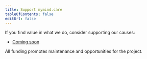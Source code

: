 ```yaml
---
title: Support mymind.care
tableOfContents: false
editUrl: false
---
```


If you find value in what we do, consider supporting our causes:

- [Coming soon](#)

All funding promotes maintenance and opportunities for the project.
